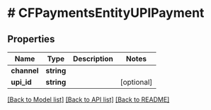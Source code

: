 # # CFPaymentsEntityUPIPayment

## Properties

Name | Type | Description | Notes
------------ | ------------- | ------------- | -------------
**channel** | **string** |  |
**upi_id** | **string** |  | [optional]

[[Back to Model list]](../../README.md#models) [[Back to API list]](../../README.md#endpoints) [[Back to README]](../../README.md)
